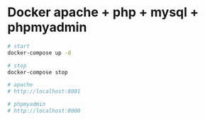 # Docker apache + php + mysql + phpmyadmin

```bash
# start
docker-compose up -d

# stop
docker-compose stop

# apache
# http://localhost:8001

# phpmyadmin
# http://localhost:8000
```

